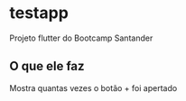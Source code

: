 # testapp

Projeto flutter do Bootcamp Santander

## O que ele faz

Mostra quantas vezes o botão + foi apertado

